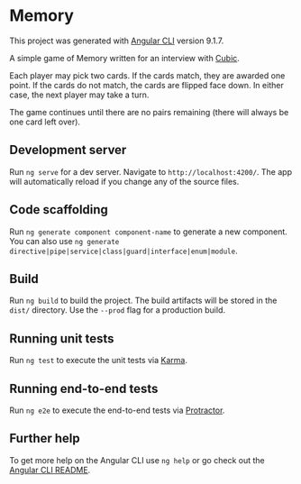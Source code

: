 # Memory

This project was generated with [Angular CLI](https://github.com/angular/angular-cli) version 9.1.7.

A simple game of Memory written for an interview with [Cubic](https://https://www.cubic.com/).

Each player may pick two cards. If the cards match, they are awarded one point. If the cards do not match, the cards are flipped face down. In either case, the next player may take a turn.

The game continues until there are no pairs remaining (there will always be one card left over).

## Development server

Run `ng serve` for a dev server. Navigate to `http://localhost:4200/`. The app will automatically reload if you change any of the source files.

## Code scaffolding

Run `ng generate component component-name` to generate a new component. You can also use `ng generate directive|pipe|service|class|guard|interface|enum|module`.

## Build

Run `ng build` to build the project. The build artifacts will be stored in the `dist/` directory. Use the `--prod` flag for a production build.

## Running unit tests

Run `ng test` to execute the unit tests via [Karma](https://karma-runner.github.io).

## Running end-to-end tests

Run `ng e2e` to execute the end-to-end tests via [Protractor](http://www.protractortest.org/).

## Further help

To get more help on the Angular CLI use `ng help` or go check out the [Angular CLI README](https://github.com/angular/angular-cli/blob/master/README.md).
